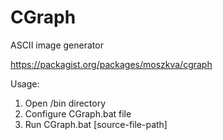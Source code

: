 CGraph
======

ASCII image generator


https://packagist.org/packages/moszkva/cgraph


Usage:

1. Open /bin directory 
2. Configure CGraph.bat file
3. Run CGraph.bat [source-file-path]
